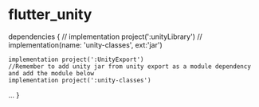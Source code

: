 # flutter_unity

dependencies {
   // implementation project(':unityLibrary')
   // implementation(name: 'unity-classes', ext:'jar')

    implementation project(':UnityExport')
    //Remember to add unity jar from unity export as a module dependency and add the module below
    implementation project(':unity-classes')

...
}

